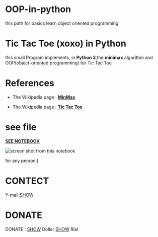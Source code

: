# OOP-in-python

this path for basics learn object oriented programming

# Tic Tac Toe (xoxo) in Python

this small Program implements, in **Python 3**,the **minimax** algorithm and OOP(object-oriented programming) for Tic Tac Toe 

# References

* The Wikipedia page : [**MinMax**](https://en.wikipedia.org/wiki/Minimax)

* The Wikipedia page : [**Tic Tac Toe**](https://en.wikipedia.org/wiki/Tic-tac-toe)
# see file

[**SEE NOTEBOOK**](https://github.com/Mehranalam/OOP-in-python/blob/main/OOPinpython.ipynb)

![screen shot from this notebook](https://github.com/Mehranalam/OOP-in-python/blob/main/Screenshot%20from%202021-04-06%2010-35-01.png?raw=true)

for any person:)

# CONTECT
Y-mail:[SHOW](mehranalambeigi@yahoo.com)
# DONATE
DONATE : [SHOW](https://paypal.me/mehranalambeigi) Doller [SHOW](http://idpay.ir/mehranalam) Rial


